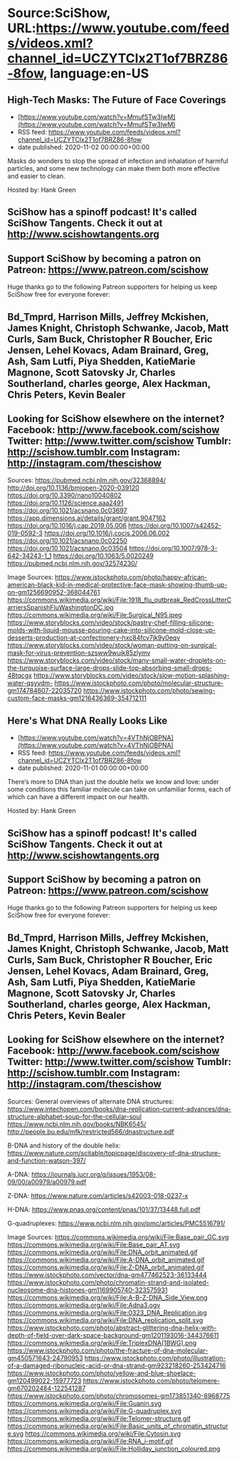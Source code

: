 # Source:SciShow, URL:https://www.youtube.com/feeds/videos.xml?channel_id=UCZYTClx2T1of7BRZ86-8fow, language:en-US

## High-Tech Masks: The Future of Face Coverings
 - [https://www.youtube.com/watch?v=MmufSTw3IwM](https://www.youtube.com/watch?v=MmufSTw3IwM)
 - RSS feed: https://www.youtube.com/feeds/videos.xml?channel_id=UCZYTClx2T1of7BRZ86-8fow
 - date published: 2020-11-02 00:00:00+00:00

Masks do wonders to stop the spread of infection and inhalation of harmful particles, and some new technology can make them both more effective and easier to clean.

Hosted by: Hank Green

SciShow has a spinoff podcast! It's called SciShow Tangents. Check it out at http://www.scishowtangents.org
----------
Support SciShow by becoming a patron on Patreon: https://www.patreon.com/scishow
----------
Huge thanks go to the following Patreon supporters for helping us keep SciShow free for everyone forever:

Bd_Tmprd, Harrison Mills, Jeffrey Mckishen, James Knight, Christoph Schwanke, Jacob, Matt Curls, Sam Buck, Christopher R Boucher, Eric Jensen, Lehel Kovacs, Adam Brainard, Greg, Ash, Sam Lutfi, Piya Shedden, KatieMarie Magnone, Scott Satovsky Jr, Charles Southerland, charles george, Alex Hackman, Chris Peters, Kevin Bealer
----------
Looking for SciShow elsewhere on the internet?
Facebook: http://www.facebook.com/scishow
Twitter: http://www.twitter.com/scishow
Tumblr: http://scishow.tumblr.com
Instagram: http://instagram.com/thescishow
----------
Sources:
https://pubmed.ncbi.nlm.nih.gov/32368894/ 
http://doi.org/10.1136/bmjopen-2020-039120
https://doi.org/10.3390/nano10040802
https://doi.org/10.1126/science.aaa2491
https://doi.org/10.1021/acsnano.0c03697
https://app.dimensions.ai/details/grant/grant.9047162
https://doi.org/10.1016/j.cap.2019.05.006
https://doi.org/10.1007/s42452-019-0592-3
https://doi.org/10.1016/j.cocis.2006.06.002
https://doi.org/10.1021/acsnano.0c02250
https://doi.org/10.1021/acsnano.0c03504
https://doi.org/10.1007/978-3-642-34243-1_1
https://doi.org/10.1063/5.0020249
https://pubmed.ncbi.nlm.nih.gov/32574230/

Image Sources:
https://www.istockphoto.com/photo/happy-african-american-black-kid-in-medical-protective-face-mask-showing-thumb-up-on-gm1256690952-368044761
https://commons.wikimedia.org/wiki/File:1918_flu_outbreak_RedCrossLitterCarriersSpanishFluWashingtonDC.jpg
https://commons.wikimedia.org/wiki/File:Surgical_N95.jpeg
https://www.storyblocks.com/video/stock/pastry-chef-filling-silicone-molds-with-liquid-mousse-pouring-cake-into-silicone-mold-close-up-desserts-production-at-confectionery-hxc84fcv7jk9y0eqv
https://www.storyblocks.com/video/stock/woman-putting-on-surgical-mask-for-virus-prevention-szsww9wuik85zlymv
https://www.storyblocks.com/video/stock/many-small-water-droplets-on-the-turquoise-surface-large-drops-slide-top-absorbing-small-drops-48tqcgx
https://www.storyblocks.com/video/stock/slow-motion-splashing-water-qsyvdm-
https://www.istockphoto.com/photo/molecular-structure-gm174784607-22035720
https://www.istockphoto.com/photo/sewing-custom-face-masks-gm1216436369-354712111

## Here's What DNA Really Looks Like
 - [https://www.youtube.com/watch?v=4VThNjOBPNA](https://www.youtube.com/watch?v=4VThNjOBPNA)
 - RSS feed: https://www.youtube.com/feeds/videos.xml?channel_id=UCZYTClx2T1of7BRZ86-8fow
 - date published: 2020-11-01 00:00:00+00:00

There’s more to DNA than just the double helix we know and love: under some conditions this familiar molecule can take on unfamiliar forms, each of which can have a different impact on our health.

Hosted by: Hank Green

SciShow has a spinoff podcast! It's called SciShow Tangents. Check it out at http://www.scishowtangents.org
----------
Support SciShow by becoming a patron on Patreon: https://www.patreon.com/scishow
----------
Huge thanks go to the following Patreon supporters for helping us keep SciShow free for everyone forever:

Bd_Tmprd, Harrison Mills, Jeffrey Mckishen, James Knight, Christoph Schwanke, Jacob, Matt Curls, Sam Buck, Christopher R Boucher, Eric Jensen, Lehel Kovacs, Adam Brainard, Greg, Ash, Sam Lutfi, Piya Shedden, KatieMarie Magnone, Scott Satovsky Jr, Charles Southerland, charles george, Alex Hackman, Chris Peters, Kevin Bealer
----------
Looking for SciShow elsewhere on the internet?
Facebook: http://www.facebook.com/scishow
Twitter: http://www.twitter.com/scishow
Tumblr: http://scishow.tumblr.com
Instagram: http://instagram.com/thescishow
----------
Sources:
General overviews of alternate DNA structures:
https://www.intechopen.com/books/dna-replication-current-advances/dna-structure-alphabet-soup-for-the-cellular-soul
https://www.ncbi.nlm.nih.gov/books/NBK6545/
http://people.bu.edu/mfk/restricted566/dnastructure.pdf

B-DNA and history of the double helix: 
https://www.nature.com/scitable/topicpage/discovery-of-dna-structure-and-function-watson-397/

A-DNA:
https://journals.iucr.org/q/issues/1953/08-09/00/a00979/a00979.pdf

Z-DNA:
https://www.nature.com/articles/s42003-018-0237-x

H-DNA:
https://www.pnas.org/content/pnas/101/37/13448.full.pdf

G-quadruplexes:
https://www.ncbi.nlm.nih.gov/pmc/articles/PMC5516791/

Image Sources:
https://commons.wikimedia.org/wiki/File:Base_pair_GC.svg
https://commons.wikimedia.org/wiki/File:Base_pair_AT.svg
https://commons.wikimedia.org/wiki/File:DNA_orbit_animated.gif
https://commons.wikimedia.org/wiki/File:A-DNA_orbit_animated.gif
https://commons.wikimedia.org/wiki/File:Z-DNA_orbit_animated.gif
https://www.istockphoto.com/vector/dna-gm477462523-36133444
https://www.istockphoto.com/photo/chromatin-strand-and-isolated-nucleosome-dna-histones-gm1169905740-323575931
https://commons.wikimedia.org/wiki/File:A-B-Z-DNA_Side_View.png
https://commons.wikimedia.org/wiki/File:Adna3.ogv
https://commons.wikimedia.org/wiki/File:0323_DNA_Replication.jpg
https://commons.wikimedia.org/wiki/File:DNA_replication_split.svg
https://www.istockphoto.com/photo/abstract-glittering-dna-helix-with-depth-of-field-over-dark-space-background-gm1201193016-344376611
https://commons.wikimedia.org/wiki/File:TriplexDNA(1BWG).png
https://www.istockphoto.com/photo/the-fracture-of-dna-molecular-gm450571643-24790953
https://www.istockphoto.com/photo/illustration-of-a-damaged-ribonucleic-acid-or-dna-strand-gm923218260-253424716
https://www.istockphoto.com/photo/yellow-and-blue-shoelace-gm120499022-15977723
https://www.istockphoto.com/photo/telomere-gm670202484-122541287
https://www.istockphoto.com/photo/chromosomes-gm173851340-8968775
https://commons.wikimedia.org/wiki/File:Guanin.svg
https://commons.wikimedia.org/wiki/File:G-quadruplex.svg
https://commons.wikimedia.org/wiki/File:Telomer-structure.gif
https://commons.wikimedia.org/wiki/File:Basic_units_of_chromatin_structure.svg
https://commons.wikimedia.org/wiki/File:Cytosin.svg
https://commons.wikimedia.org/wiki/File:RNA_i-motif.gif
https://commons.wikimedia.org/wiki/File:Holliday_junction_coloured.png

